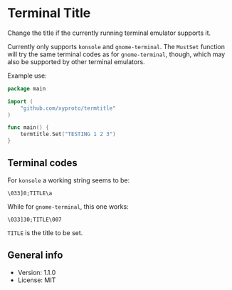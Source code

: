 # Terminal Title

Change the title if the currently running terminal emulator supports it.

Currently only supports `konsole` and `gnome-terminal`. The `MustSet` function will try the same terminal codes as for `gnome-terminal`, though, which may also be supported by other terminal emulators.

Example use:

~~~go
package main

import (
    "github.com/xyproto/termtitle"
)

func main() {
    termtitle.Set("TESTING 1 2 3")
}
~~~

## Terminal codes

For `konsole` a working string seems to be:

    \033]0;TITLE\a

While for `gnome-terminal`, this one works:

    \033]30;TITLE\007

`TITLE` is the title to be set.

## General info

* Version: 1.1.0
* License: MIT

